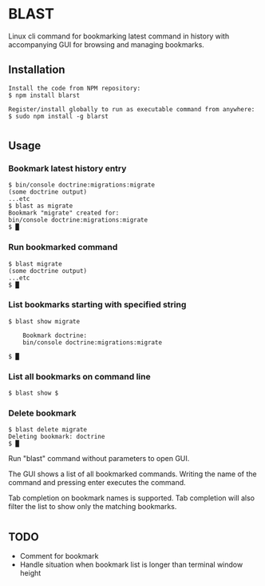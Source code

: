 # BLAST
Linux cli command for bookmarking latest command in history with accompanying GUI for browsing and managing bookmarks.

## Installation
```
Install the code from NPM repository:
$ npm install blarst
```
```
Register/install globally to run as executable command from anywhere:
$ sudo npm install -g blarst
```

#
## Usage
### Bookmark latest history entry
```
$ bin/console doctrine:migrations:migrate
(some doctrine output)
...etc
$ blast as migrate
Bookmark "migrate" created for:
bin/console doctrine:migrations:migrate
$ █
```
### Run bookmarked command
```
$ blast migrate
(some doctrine output)
...etc
$ █
```
### List bookmarks starting with specified string
```
$ blast show migrate

    Bookmark doctrine:
    bin/console doctrine:migrations:migrate

$ █
```
### List all bookmarks on command line
```
$ blast show $
```
### Delete bookmark
```
$ blast delete migrate
Deleting bookmark: doctrine
$ █
```

Run "blast" command without parameters to open GUI.  

The GUI shows a list of all bookmarked commands. Writing the name of the command and pressing enter executes the command.  

Tab completion on bookmark names is supported. Tab completion will also filter the list to show only the matching bookmarks.
#
## TODO
- Comment for bookmark
- Handle situation when bookmark list is longer than terminal window height